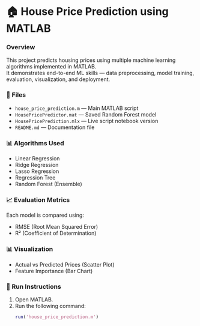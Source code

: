 # 🏠 House Price Prediction using MATLAB

### Overview
This project predicts housing prices using multiple machine learning algorithms implemented in MATLAB.  
It demonstrates end-to-end ML skills — data preprocessing, model training, evaluation, visualization, and deployment.

### 📂 Files
- `house_price_prediction.m` — Main MATLAB script
- `HousePricePredictor.mat` — Saved Random Forest model
- `HousePricePrediction.mlx` — Live script notebook version
- `README.md` — Documentation file

### 📊 Algorithms Used
- Linear Regression  
- Ridge Regression  
- Lasso Regression  
- Regression Tree  
- Random Forest (Ensemble)

### 📈 Evaluation Metrics
Each model is compared using:
- RMSE (Root Mean Squared Error)
- R² (Coefficient of Determination)

### 📊 Visualization
- Actual vs Predicted Prices (Scatter Plot)
- Feature Importance (Bar Chart)

### 🚀 Run Instructions
1. Open MATLAB.
2. Run the following command:
   ```matlab
   run('house_price_prediction.m')
